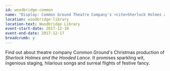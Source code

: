 ```yaml
---
id: woodbridge-common
name: "Display: Common Ground Theatre Company's <cite>Sherlock Holmes and the Hooded Lance</cite>"
location: woodbridge-library
location-text: Woodbridge Library
event-start-date: 2017-12-10
event-end-date: 2017-12-17
breadcrumb: y
---
```


Find out about theatre company Common Ground's Christmas production of <cite>Sherlock Holmes and the Hooded Lance</cite>. It promises sparkling wit, ingenious staging, hilarious songs and surreal flights of festive fancy.
